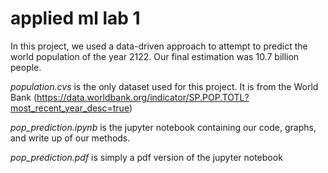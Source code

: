 # applied ml lab 1
In this project, we used a data-driven approach to attempt to predict the world population of the year 2122. Our final estimation was 10.7 billion people.

*population.cvs* is the only dataset used for this project. It is from the World Bank (https://data.worldbank.org/indicator/SP.POP.TOTL?most_recent_year_desc=true)

*pop_prediction.ipynb* is the jupyter notebook containing our code, graphs, and write up of our methods. 

*pop_prediction.pdf* is simply a pdf version of the jupyter notebook 
